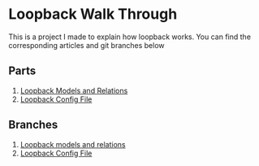 # Loopback Walk Through
This is a project I made to explain how loopback works. You can find the corresponding articles and git branches below 

## Parts
1. [Loopback Models and Relations](https://medium.com/@joshuawootonn/loopback-models-and-relations-e72c1eca4b68)
2. [Loopback Config File](https://medium.com/@joshuawootonn/loopback-config-files-f6cce3d246b8)


## Branches 
1. [Loopback models and relations](https://github.com/jose56wonton/loopback-walkthrough/tree/LoopbackModelsAndRelations)
2. [Loopback Config File](https://github.com/joshuawootonn/loopback-walkthrough/tree/LoopbackConfigFiles)
